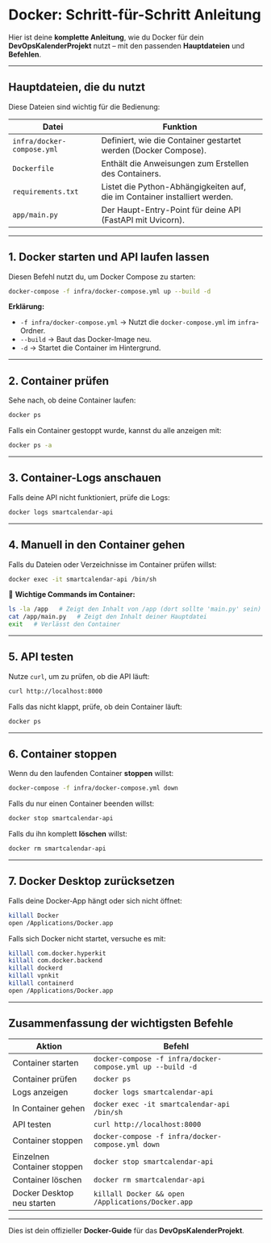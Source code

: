 # Docker: Schritt-für-Schritt Anleitung

Hier ist deine **komplette Anleitung**, wie du Docker für dein **DevOpsKalenderProjekt** nutzt – mit den passenden **Hauptdateien** und **Befehlen**.

---

## Hauptdateien, die du nutzt  
Diese Dateien sind wichtig für die Bedienung:

| **Datei** | **Funktion** |
|------------|--------------|
| `infra/docker-compose.yml` | Definiert, wie die Container gestartet werden (Docker Compose). |
| `Dockerfile` | Enthält die Anweisungen zum Erstellen des Containers. |
| `requirements.txt` | Listet die Python-Abhängigkeiten auf, die im Container installiert werden. |
| `app/main.py` | Der Haupt-Entry-Point für deine API (FastAPI mit Uvicorn). |

---

##  1. Docker starten und API laufen lassen  
Diesen Befehl nutzt du, um Docker Compose zu starten:  
```bash
docker-compose -f infra/docker-compose.yml up --build -d
```
 **Erklärung:**
- `-f infra/docker-compose.yml` → Nutzt die `docker-compose.yml` im `infra`-Ordner.
- `--build` → Baut das Docker-Image neu.
- `-d` → Startet die Container im Hintergrund.

---

##  2. Container prüfen  
Sehe nach, ob deine Container laufen:  
```bash
docker ps
```
Falls ein Container gestoppt wurde, kannst du alle anzeigen mit:  
```bash
docker ps -a
```

---

## 3. Container-Logs anschauen  
Falls deine API nicht funktioniert, prüfe die Logs:  
```bash
docker logs smartcalendar-api
```

---

## 4. Manuell in den Container gehen  
Falls du Dateien oder Verzeichnisse im Container prüfen willst:  
```bash
docker exec -it smartcalendar-api /bin/sh
```
🔎 **Wichtige Commands im Container:**
```bash
ls -la /app   # Zeigt den Inhalt von /app (dort sollte 'main.py' sein)
cat /app/main.py   # Zeigt den Inhalt deiner Hauptdatei
exit   # Verlässt den Container
```

---

## 5. API testen  
Nutze `curl`, um zu prüfen, ob die API läuft:
```bash
curl http://localhost:8000
```
Falls das nicht klappt, prüfe, ob dein Container läuft:
```bash
docker ps
```

---

## 6. Container stoppen  
Wenn du den laufenden Container **stoppen** willst:
```bash
docker-compose -f infra/docker-compose.yml down
```
Falls du nur einen Container beenden willst:
```bash
docker stop smartcalendar-api
```
Falls du ihn komplett **löschen** willst:
```bash
docker rm smartcalendar-api
```

---

## 7. Docker Desktop zurücksetzen  
Falls deine Docker-App hängt oder sich nicht öffnet:
```bash
killall Docker
open /Applications/Docker.app
```
Falls sich Docker nicht startet, versuche es mit:
```bash
killall com.docker.hyperkit
killall com.docker.backend
killall dockerd
killall vpnkit
killall containerd
open /Applications/Docker.app
```

---

## Zusammenfassung der wichtigsten Befehle  
| **Aktion** | **Befehl** |
|--------------------|----------------------|
| Container starten | `docker-compose -f infra/docker-compose.yml up --build -d` |
| Container prüfen | `docker ps` |
| Logs anzeigen | `docker logs smartcalendar-api` |
| In Container gehen | `docker exec -it smartcalendar-api /bin/sh` |
| API testen | `curl http://localhost:8000` |
| Container stoppen | `docker-compose -f infra/docker-compose.yml down` |
| Einzelnen Container stoppen | `docker stop smartcalendar-api` |
| Container löschen | `docker rm smartcalendar-api` |
| Docker Desktop neu starten | `killall Docker && open /Applications/Docker.app` |

---

Dies ist dein offizieller **Docker-Guide** für das **DevOpsKalenderProjekt**. 

